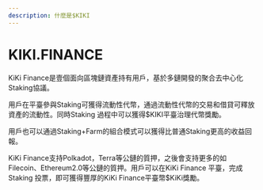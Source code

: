 ```yaml
---
description: 什麼是$KIKI
---
```


# KIKI.FINANCE

KiKi Finance是壹個面向區塊鏈資產持有用戶，基於多鏈開發的聚合去中心化Staking協議。

⽤戶在平臺參與Staking可獲得流動性代幣，通過流動性代幣的交易和借貸可釋放資產的流動性。同時Staking 過程中可以獲得$KIKI平臺治理代幣獎勵。

⽤戶也可以通過Staking+Farm的組合模式可以獲得⽐普通Staking更⾼的收益回報。

KiKi Finance⽀持Polkadot，Terra等公鏈的質押，之後會支持更多的如Filecoin、Ethereum2.0等公鏈的質押。⽤戶可以在KiKi Finance 平臺，完成Staking 投票，即可獲得豐厚的KiKi Finance平臺幣$KiKi獎勵。
